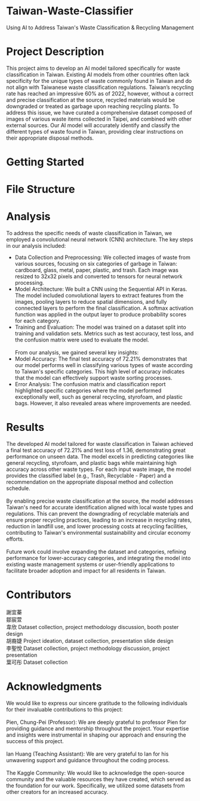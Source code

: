 # Taiwan-Waste-Classifier
Using AI to Address Taiwan's Waste Classification &amp; Recycling Management

# Project Description
This project aims to develop an AI model tailored specifically for waste classification in Taiwan. Existing AI models from other countries often lack specificity for the unique types of waste commonly found in Taiwan and do not align with Taiwanese waste classification regulations. Taiwan’s recycling rate has reached an impressive 60% as of 2022, however, without a correct and precise classification at the source, recycled materials would be downgraded or treated as garbage upon reaching recycling plants. 
To address this issue, we have curated a comprehensive dataset composed of images of various waste items collected in Taipei, and combined with other external sources. Our AI model will accurately identify and classify the different types of waste found in Taiwan, providing clear instructions on their appropriate disposal methods.

# Getting Started




# File Structure




# Analysis
To address the specific needs of waste classification in Taiwan, we employed a convolutional neural network (CNN) architecture. The key steps in our analysis included:<br/>
* Data Collection and Preprocessing: We collected images of waste from various sources, focusing on six categories of garbage in Taiwan: cardboard, glass, metal, paper, plastic, and trash. Each image was resized to 32x32 pixels and converted to tensors for neural network processing.<br/>
* Model Architecture: We built a CNN using the Sequential API in Keras. The model included convolutional layers to extract features from the images, pooling layers to reduce spatial dimensions, and fully connected layers to perform the final classification. A softmax activation function was applied in the output layer to produce probability scores for each category.<br/>
* Training and Evaluation: The model was trained on a dataset split into training and validation sets. Metrics such as test accuracy, test loss, and the confusion matrix were used to evaluate the model.<br/><br/>
From our analysis, we gained several key insights:<br/>
* Model Accuracy: The final test accuracy of 72.21% demonstrates that our model performs well in classifying various types of waste according to Taiwan's specific categories. This high level of accuracy indicates that the model can effectively support waste sorting processes.<br/>
* Error Analysis: The confusion matrix and classification report highlighted specific categories where the model performed exceptionally well, such as general recycling, styrofoam, and plastic bags. However, it also revealed areas where improvements are needed.<br/>

# Results
The developed AI model tailored for waste classification in Taiwan achieved a final test accuracy of 72.21% and test loss of 1.36, demonstrating great performance on unseen data. The model excels in predicting categories like general recycling, styrofoam, and plastic bags while maintaining high accuracy across other waste types. For each input waste image, the model provides the classified label (e.g., Trash, Recyclable - Paper) and a recommendation on the appropriate disposal method and collection schedule.<br/><br/>
By enabling precise waste classification at the source, the model addresses Taiwan's need for accurate identification aligned with local waste types and regulations. This can prevent the downgrading of recyclable materials and ensure proper recycling practices, leading to an increase in recycling rates, reduction in landfill use, and lower processing costs at recycling facilities, contributing to Taiwan's environmental sustainability and circular economy efforts.<br/><br/>
Future work could involve expanding the dataset and categories, refining performance for lower-accuracy categories, and integrating the model into existing waste management systems or user-friendly applications to facilitate broader adoption and impact for all residents in Taiwan. 

# Contributors
謝宜蓁 <br/>
鄒宸萱 <br/>
韋欣 Dataset collection, project methodology discussion, booth poster design <br/>
胡裔婕 Project ideation, dataset collection, presentation slide design <br/>
李聖悅 Dataset collection, project methodology discussion, project presentation <br/>
葉可彤 Dataset collection <br/>

# Acknowledgments
We would like to express our sincere gratitude to the following individuals for their invaluable contributions to this project:<br/><br/>
Pien, Chung-Pei (Professor): We are deeply grateful to professor Pien for providing guidance and mentorship throughout the project. Your expertise and insights were instrumental in shaping our approach and ensuring the success of this project.<br/><br/>
Ian Huang (Teaching Assistant): We are very grateful to Ian for his unwavering support and guidance throughout the coding process. <br/><br/>
The Kaggle Community: We would like to acknowledge the open-source community and the valuable resources they have created, which served as the foundation for our work. Specifically, we utilized some datasets from other creators for an increased accuracy. 
